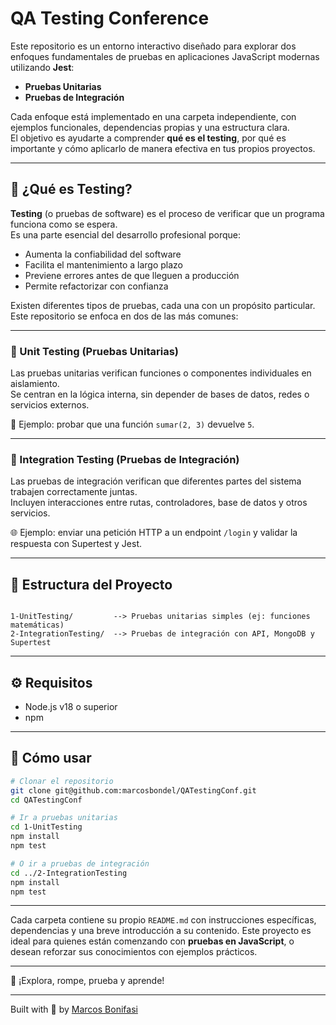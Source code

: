 # QA Testing Conference

Este repositorio es un entorno interactivo diseñado para explorar dos enfoques fundamentales de pruebas en aplicaciones JavaScript modernas utilizando **Jest**:

- **Pruebas Unitarias**
- **Pruebas de Integración**

Cada enfoque está implementado en una carpeta independiente, con ejemplos funcionales, dependencias propias y una estructura clara.  
El objetivo es ayudarte a comprender **qué es el testing**, por qué es importante y cómo aplicarlo de manera efectiva en tus propios proyectos.

---

## 🧠 ¿Qué es Testing?

**Testing** (o pruebas de software) es el proceso de verificar que un programa funciona como se espera.  
Es una parte esencial del desarrollo profesional porque:

- Aumenta la confiabilidad del software
- Facilita el mantenimiento a largo plazo
- Previene errores antes de que lleguen a producción
- Permite refactorizar con confianza

Existen diferentes tipos de pruebas, cada una con un propósito particular. Este repositorio se enfoca en dos de las más comunes:

---

### 🔹 Unit Testing (Pruebas Unitarias)

Las pruebas unitarias verifican funciones o componentes individuales en aislamiento.  
Se centran en la lógica interna, sin depender de bases de datos, redes o servicios externos.

🧮 Ejemplo: probar que una función `sumar(2, 3)` devuelve `5`.

---

### 🔸 Integration Testing (Pruebas de Integración)

Las pruebas de integración verifican que diferentes partes del sistema trabajen correctamente juntas.  
Incluyen interacciones entre rutas, controladores, base de datos y otros servicios.

🌐 Ejemplo: enviar una petición HTTP a un endpoint `/login` y validar la respuesta con Supertest y Jest.

---

## 📁 Estructura del Proyecto

```

1-UnitTesting/         --> Pruebas unitarias simples (ej: funciones matemáticas)
2-IntegrationTesting/  --> Pruebas de integración con API, MongoDB y Supertest

```

---

## ⚙️ Requisitos

- Node.js v18 o superior
- npm

---

## 🚀 Cómo usar

```bash
# Clonar el repositorio
git clone git@github.com:marcosbondel/QATestingConf.git
cd QATestingConf

# Ir a pruebas unitarias
cd 1-UnitTesting
npm install
npm test

# O ir a pruebas de integración
cd ../2-IntegrationTesting
npm install
npm test
```

---

Cada carpeta contiene su propio `README.md` con instrucciones específicas, dependencias y una breve introducción a su contenido.
Este proyecto es ideal para quienes están comenzando con **pruebas en JavaScript**, o desean reforzar sus conocimientos con ejemplos prácticos.

---

🎯 ¡Explora, rompe, prueba y aprende!

---


Built with :blue_heart: by [Marcos Bonifasi](https://github.com/marcosbondel)
